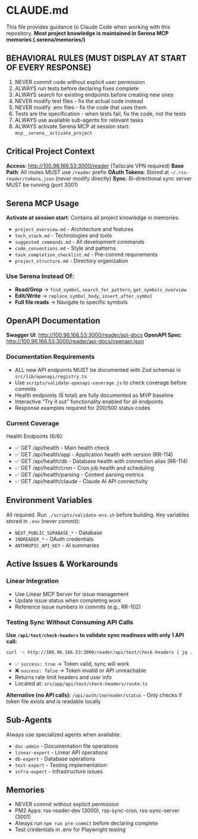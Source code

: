 # CLAUDE.md

This file provides guidance to Claude Code when working with this repository.
**Most project knowledge is maintained in Serena MCP memories (.serena/memories/)**

## BEHAVIORAL RULES (MUST DISPLAY AT START OF EVERY RESPONSE)

1. NEVER commit code without explicit user permission
2. ALWAYS run tests before declaring fixes complete
3. ALWAYS search for existing endpoints before creating new ones
4. NEVER modify test files - fix the actual code instead
5. NEVER modify .env files - fix the code that uses them
6. Tests are the specification - when tests fail, fix the code, not the tests
7. ALWAYS use available sub-agents for relevant tasks
8. ALWAYS activate Serena MCP at session start: `mcp__serena__activate_project`

## Critical Project Context

**Access**: http://100.96.166.53:3000/reader (Tailscale VPN required)
**Base Path**: All routes MUST use `/reader` prefix
**OAuth Tokens**: Stored at `~/.rss-reader/tokens.json` (never modify directly)
**Sync**: Bi-directional sync server MUST be running (port 3001)

## Serena MCP Usage

**Activate at session start**: Contains all project knowledge in memories:

- `project_overview.md` - Architecture and features
- `tech_stack.md` - Technologies and tools
- `suggested_commands.md` - All development commands
- `code_conventions.md` - Style and patterns
- `task_completion_checklist.md` - Pre-commit requirements
- `project_structure.md` - Directory organization

### Use Serena Instead Of:

- **Read/Grep** → `find_symbol`, `search_for_pattern`, `get_symbols_overview`
- **Edit/Write** → `replace_symbol_body`, `insert_after_symbol`
- **Full file reads** → Navigate to specific symbols

## OpenAPI Documentation

**Swagger UI**: http://100.96.166.53:3000/reader/api-docs
**OpenAPI Spec**: http://100.96.166.53:3000/reader/api-docs/openapi.json

### Documentation Requirements

- ALL new API endpoints MUST be documented with Zod schemas in `src/lib/openapi/registry.ts`
- Use `scripts/validate-openapi-coverage.js` to check coverage before commits
- Health endpoints (6 total) are fully documented as MVP baseline
- Interactive "Try it out" functionality enabled for all endpoints
- Response examples required for 200/500 status codes

### Current Coverage

Health Endpoints (6/6):

- ✅ GET /api/health - Main health check
- ✅ GET /api/health/app - Application health with version (RR-114)
- ✅ GET /api/health/db - Database health with connection alias (RR-114)
- ✅ GET /api/health/cron - Cron job health and scheduling
- ✅ GET /api/health/parsing - Content parsing metrics
- ✅ GET /api/health/claude - Claude AI API connectivity

## Environment Variables

All required. Run `./scripts/validate-env.sh` before building.
Key variables stored in `.env` (never commit):

- `NEXT_PUBLIC_SUPABASE_*` - Database
- `INOREADER_*` - OAuth credentials
- `ANTHROPIC_API_KEY` - AI summaries

## Active Issues & Workarounds

### Linear Integration

- Use Linear MCP Server for issue management
- Update issue status when completing work
- Reference issue numbers in commits (e.g., RR-102)

### Testing Sync Without Consuming API Calls

**Use `/api/test/check-headers` to validate sync readiness with only 1 API call:**

```bash
curl -s http://100.96.166.53:3000/reader/api/test/check-headers | jq .
```

- ✅ `success: true` → Token valid, sync will work
- ❌ `success: false` → Token invalid or API unreachable
- Returns rate limit headers and user info
- Located at: `src/app/api/test/check-headers/route.ts`

**Alternative (no API calls):** `/api/auth/inoreader/status` - Only checks if token file exists and is readable locally

## Sub-Agents

Always use specialized agents when available:

- `doc-admin` - Documentation file operations
- `linear-expert` - Linear API operations
- `db-expert` - Database operations
- `test-expert` - Testing implementation
- `infra-expert` - Infrastructure issues

## Memories

- NEVER commit without explicit permission
- PM2 Apps: rss-reader-dev (3000), rss-sync-cron, rss-sync-server (3001)
- Always run `npm run pre-commit` before declaring complete
- Test credentials in .env for Playwright testing
